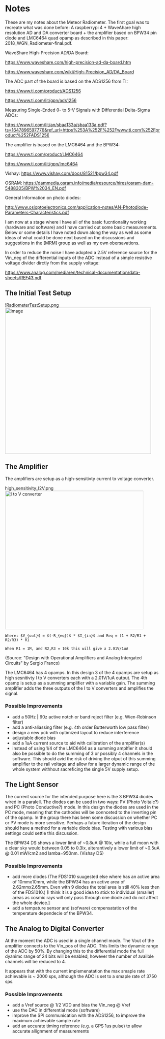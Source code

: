# Notes

These are my notes about the Meteor Radiometer. The first goal was to recreate what was done before: A raspberrypi 4 + WaveAhare high resolution AD and DA converter board + the amplifier based on BPW34 pin diode and LMC6464 quad opamp as described in this paper: 2018_WGN_Radiometer-final.pdf.

WaveShare High-Precision AD/DA Board:

https://www.waveshare.com/high-precision-ad-da-board.htm

https://www.waveshare.com/wiki/High-Precision_AD/DA_Board

The ADC part of the board is based on the ADS1256 from TI:

https://www.ti.com/product/ADS1256

https://www.ti.com/lit/gpn/ads1256

Measuring Single-Ended 0- to 5-V Signals with Differential Delta-Sigma ADCs:

https://www.ti.com/lit/an/sbaa133a/sbaa133a.pdf?ts=1647896597776&ref_url=https%253A%252F%252Fwww.ti.com%252Fproduct%252FADS1256

The amplifier is based on the LMC6464 and the BPW34:

https://www.ti.com/product/LMC6464

https://www.ti.com/lit/gpn/lmc6464

Vishay: https://www.vishay.com/docs/81521/bpw34.pdf

OSRAM: https://dammedia.osram.info/media/resource/hires/osram-dam-5488305/BPW%2034_EN.pdf

General Information on photo diodes:

http://www.osioptoelectronics.com/application-notes/AN-Photodiode-Parameters-Characteristics.pdf

I am now at a stage where I have all of the basic fucntionality working (hardware and software) and I have carried out some basic measurements. Below or some details I have noted down along the way as well as some ideas of what could be done next based on the discussions and suggestions in the [MRM] group as well as my own obersavations.

In order to reduce the noise I have adopted a 2.5V reference source for the Vin_neg of the differential inputs of the ADC instead of a simple resistive voltage divider dirctly from the supply voltage:

https://www.analog.com/media/en/technical-documentation/data-sheets/REF43.pdf

## The Initial Test Setup

!RadiometerTestSetup.png<img width="475" alt="image" src="https://user-images.githubusercontent.com/5185118/159028950-c0f64f46-6936-40a8-95d9-bb533a2931c7.png">

## The Amplifier

The amplifiers are setup as a high-sensitivty current to voltage converter.

high_sensitivity_I2V.png<img width="450" alt="I to V converter" src="https://user-images.githubusercontent.com/5185118/159007061-cd312148-de5e-49f8-bb5a-6eac18989d42.png">

    Where: $V_{out}$ = $(-R_{eq})$ * $I_{in}$ and Req = (1 + R2/R1 + R2/R3) * R1

    When R1 = 1M, and R2,R3 = 10k this will give a 2.01V/1uA

(Source: "Design with Operational Amplifiers and Analog Intergated Circuits" by Sergio Franco)

The LMC6464 has 4 opamps. In this design 3 of the 4 opamps are setup as high sesnitivty I to V converters each with a 2.01V/1uA output. The 4th opamp is setup as a summing amplifier with a variable gain. The summing amplifier adds the three outputs of the I to V converters and amplifies the signal.

### Possible Improvements

- add a 50Hz | 60z active notch or band reject filter (e.g. Wien-Robinson filter)
- add a anti-aliassing filter (e.g. 4th order Butterworth low pass filter)
- design a new pcb with optimized layout to reduce interference
- adjustable diode bias
- add a 1uA current source to aid with calibration of the amplifier(s)
- instead of using 1/4 of the LMC6464 as a summing amplfier it should also be possible to do the summing of 3 or possibly 4 channels in the software. 
  This should avid the risk of driving the otput of this summing amplifier to the rail voltage and allow for a larger dynamic range of the whole system       withhout sacreficing the single 5V supply setup.

## The Light Sensor

The current source for the intended purpose here is the 3 BPW34 diodes wired in a paralell. The diodes can be used in two ways: PV (Photo Voltaic?) and PC (Photo Conductive?) mode. In this design the diodes are used in the PC mode, meaning that the cathodes will be connceted to the inverting pin of the opamp.
In the group there has been some discussion on whether PC or PV mode is more sensitive. Perhaps a future iteration of the design should have a method for a variable diode bias. Testing with various bias settings could settle this discussion.

The BPW34 DS shows a lower limit of ~0.8uA @ 10lx, while a full moon with a clear sky would between 0.05 to 0.3lx, alterantively a lower limit of ~0.5uA @ 0.01 mW/cm2 and lamba=950nm. (Vishay DS)

### Possible Improvements

- add more diodes (The FDS1010 suugested else where has an active area of 10mmx10mm, while the BPW34 has an active area of 2.62mmx2.65mm. Even with 9 diodes the total area is still 40% less then of the FDS1010.) [I think it is a good idea to stick to individual (smaller) areas as cosmic rays will only pass through one diode and do not affect the whole device.]
- add a tempature sensor and (sofware) compensatation of the temperature dependecie of the BPW34.



## The Analog to Digital Converter

At the moment the ADC is used in a single channel mode. The Vout of the amplifier connects to the Vin_pos of the ADC. This limits the dynamic range of the ADC by 50%. By changing this to the differential mode the full dyanimc range of 24 bits will be enabled, however the number of availble channels will be reduced to 4.

It appears that with the current implemenatation the max smaple rate achievable is ~ 2000 sps, although the ADC is set to a smaple rate of 3750 sps.

### Possible Improvements

- add a Vref source @ 1/2 VDD and bias the Vin_neg @ Vref
- use the DAC in differential mode (software)
- improve the SPI communication with the ADS1256, to improve the maximum achievable sample rate
- add an accurate timing reference (e.g. a GPS 1us pulse) to allow accurate allignment of measurements
